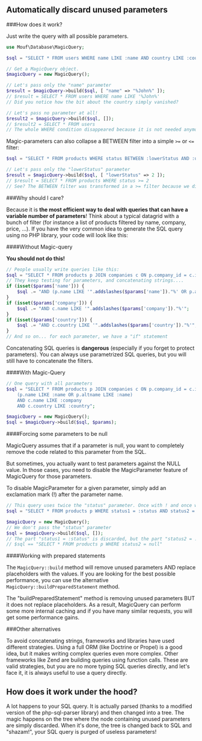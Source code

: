 Automatically discard unused parameters
---------------------------------------

###How does it work?

Just write the query with all possible parameters.

```php
use Mouf\Database\MagicQuery;

$sql = "SELECT * FROM users WHERE name LIKE :name AND country LIKE :country";

// Get a MagicQuery object.
$magicQuery = new MagicQuery();

// Let's pass only the "name" parameter
$result = $magicQuery->build($sql, [ "name" => "%John%" ]);
// $result = SELECT * FROM users WHERE name LIKE '%John%'
// Did you notice how the bit about the country simply vanished?

// Let's pass no parameter at all!
$result2 = $magicQuery->build($sql, []);
// $result2 = SELECT * FROM users
// The whole WHERE condition disappeared because it is not needed anymore!
```

Magic-parameters can also collapse a BETWEEN filter into a simple `>=` or `<=` filter: 

```php
$sql = "SELECT * FROM products WHERE status BETWEEN :lowerStatus AND :upperStatus";

// Let's pass only the "lowerStatus" parameter
$result = $magicQuery->build($sql, [ "lowerStatus" => 2 ]);
// $result = SELECT * FROM products WHERE status >= 2
// See? The BETWEEN filter was transformed in a >= filter because we did not provide a higher limit.
```

###Why should I care?

Because it is **the most efficient way to deal with queries that can have a variable number of parameters**!
Think about a typical datagrid with a bunch of filter (for instance a list of products filtered by name, company, price, ...).
If you have the very common idea to generate the SQL query using no PHP library, your code will look like this:

####Without Magic-query
<div class="alert"><strong>You should not do this!</strong></div>

```php
// People usually write queries like this:
$sql = "SELECT * FROM products p JOIN companies c ON p.company_id = c.id WHERE 1=1 ";
// They keep testing for parameters, and concatenating strings....
if (isset($params['name'])) {
	$sql .= "AND (p.name LIKE '".addslashes($params['name'])."%' OR p.altname LIKE '".addslashes($params['name'])."%')";
}
if (isset($params['company'])) {
	$sql .= "AND c.name LIKE '".addslashes($params['company'])."%'";
}
if (isset($params['country'])) {
	$sql .= "AND c.country LIKE '".addslashes($params['country'])."%'";
}
// And so on... for each parameter, we have a "if" statement
```

Concatenating SQL queries is **dangerous** (especially if you forget to protect parameters).
You can always use parametrized SQL queries, but you will still have to concatenate the filters.

####With Magic-Query

```php
// One query with all parameters
$sql = "SELECT * FROM products p JOIN companies c ON p.company_id = c.id WHERE 
	(p.name LIKE :name OR p.altname LIKE :name)
	AND c.name LIKE :company
	AND c.country LIKE :country";

$magicQuery = new MagicQuery();
$sql = $magicQuery->build($sql, $params);
```

####Forcing some parameters to be null

MagicQuery assumes that if a parameter is null, you want to completely remove the code related to this 
parameter from the SQL.

But sometimes, you actually want to test parameters against the NULL value.
In those cases, you need to disable the MagicParameter feature of MagicQuery for those parameters.

<div class="alert alert-info">To disable MagicParameter for a given parameter, simply add an exclamation
mark (!) after the parameter name.</div>

```php
// This query uses twice the "status" parameter. Once with ! and once without
$sql = "SELECT * FROM products p WHERE status1 = :status AND status2 = :status!";

$magicQuery = new MagicQuery();
// We don't pass the "status" parameter
$sql = $magicQuery->build($sql, []);
// The part "status1 = :status" is discarded, but the part "status2 = :status!" is kept
// $sql == "SELECT * FROM products p WHERE status2 = null"
```

####Working with prepared statements

The `MagicQuery::build` method will remove unused parameters AND replace placeholders with the values.
If you are looking for the best possible performance, you can use the alternative `MagicQuery::buildPreparedStatement` method.

The "buildPreparedStatement" method is removing unused parameters BUT it does not replace placeholders.
As a result, MagicQuery can perform some more internal caching and if you have many similar requests, 
you will get some performance gains.

###Other alternatives

To avoid concatenating strings, frameworks and libraries have used different strategies. Using a full ORM (like
Doctrine or Propel) is a good idea, but it makes writing complex queries even more complex. Other frameworks like
Zend are building queries using function calls. These are valid strategies, but you are no more typing SQL queries
directly, and let's face it, it is always useful to use a query directly.

How does it work under the hood?
--------------------------------

A lot happens to your SQL query. It is actually parsed (thanks to a modified
version of the php-sql-parser library) and then changed into a tree.
The magic happens on the tree where the node containing unused parameters
are simply discarded. When it's done, the tree is changed back to SQL and
"shazam!", your SQL query is purged of useless parameters!